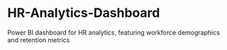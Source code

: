 # HR-Analytics-Dashboard
Power BI dashboard for HR analytics, featuring workforce demographics and retention metrics
